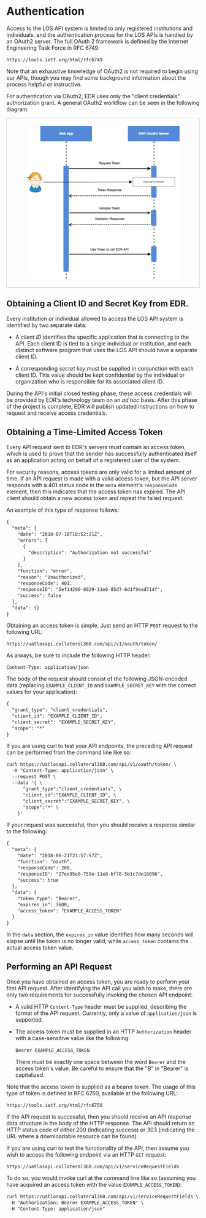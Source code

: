# Authentication

Access to the LOS API system is limited to only registered
institutions and individuals, and the authentication process
for the LOS APIs is handled by an OAuth2 server. The full OAuth
2 framework is defined by the Internet Engineering Task Force
in RFC 6749:

    https://tools.ietf.org/html/rfc6749
    
Note that an exhaustive knowledge of OAuth2 is not required to
begin using our APIs, though you may find some background
information about the process helpful or instructive.

For authentication via OAuth2, EDR uses only the "client
credentials" authorization grant. A general OAuth2
workflow can be seen in the following diagram.

<div style="text-align: center; border: 1px solid #ccc; padding: 20px">
    <img src="./auth-seq.png" width="400">
</div>

## Obtaining a Client ID and Secret Key from EDR.

Every institution or individual allowed to access the LOS API
system is identified by two separate data:

* A _client ID_ identifies the specific application that
  is connecting to the API. Each client ID is tied to a
  single individual or institution, and each distinct
  software program that uses the LOS API should have a
  separate client ID.
  
* A corresponding _secret key_ must be supplied in conjunction
  with each client ID. This value should be kept confidential
  by the individual or organization who is responsible for
  its associated client ID.

During the API's initial closed testing phase, these access
credentials will be provided by EDR's technology team on an
_ad hoc_ basis. After this phase of the project is complete,
EDR will publish updated instructions on how to request
and receive access credentials.

## Obtaining a Time-Limited Access Token

Every API request sent to EDR's servers must contain an access
token, which is used to prove that the sender has successfully
authenticated itself as an application acting on behalf of a
registered user of the system.

For security reasons, access tokens are only valid for a
limited amount of time. If an API request is made with a
valid access token, but the API server responds with a 401
status code in the `meta` element's `responseCode` element,
then this indicates that the access token has expired. The
API client should obtain a new access token and repeat the
failed request.

An example of this type of response follows:

```
{
  "meta": {
    "date": "2018-07-16T18:52:21Z",
    "errors": [
      {
        "description": "Authorization not successful"
      }
    ],
    "function": "error",
    "reason": "Unauthorized",
    "responseCode": 401,
    "responseID": "5ef14290-8929-11e8-85d7-6d1f9ead714f",
    "success": false
  },
  "data": {}
}
```

Obtaining an access token is simple. Just send an HTTP `POST`
request to the following URL:

    https://uatlosapi.collateral360.com/api/v1/oauth/token/
    
As always, be sure to include the following HTTP header:

    Content-Type: application/json
    
The body of the request should consist of the following
JSON-encoded data (replacing `EXAMPLE_CLIENT_ID` and
`EXAMPLE_SECRET_KEY` with the correct values for your
application):

```
{
  "grant_type": "client_credentials",
  "client_id": "EXAMPLE_CLIENT_ID",
  "client_secret": "EXAMPLE_SECRET_KEY",
  "scope": "*"
}
```

If you are using curl to test your API endpoints, the preceding
API request can be performed from the command line like so:

```
curl https://uatlosapi.collateral360.com/api/v1/oauth/token/ \
  -H "Content-Type: application/json" \	
  --request POST \	
  --data '{ \
      "grant_type":"client_credentials", \
      "client_id":"EXAMPLE_CLIENT_ID", \
      "client_secret":"EXAMPLE_SECRET_KEY", \
      "scope":"*" \
    }'
```

If your request was successful, then you should receive a
response similar to the following:

```
{
  "meta": {
    "date": "2018-06-21T21:57:57Z",
    "function": "oauth",
    "responseCode": 200,
    "responseID": "27ee95e0-759e-11e8-bf70-5b1c7de16096",
    "success": true
  },
  "data": {
    "token_type": "Bearer",
    "expires_in": 3600,
    "access_token": "EXAMPLE_ACCESS_TOKEN"
  }
}
```

In the `data` section, the `expires_in` value identifies how
many seconds will elapse until the token is no longer valid,
while `access_token` contains the actual access token value.

## Performing an API Request

Once you have obtained an access token, you are ready to perform
your first API request. After identifying the API call you wish
to make, there are only two requirements for successfully
invoking the chosen API endpoint:

* A valid HTTP `Content-Type` header must be supplied,
  describing the format of the API request. Currently,
  only a value of `application/json` is supported.
  
* The access token must be supplied in an HTTP `Authorization`
  header with a case-sensitive value like the following:
  
  `Bearer EXAMPLE_ACCESS_TOKEN`
  
  There must be exactly one space between the word `Bearer` and
  the access token's value. Be careful to ensure that the "B" in
  "Bearer" is capitalized.
  
Note that the access token is supplied as a bearer token.
The usage of this type of token is defined in RFC 6750,
available at the following URL:

    https://tools.ietf.org/html/rfc6750


If the API request is successful, then you should receive an API
response data structure in the body of the HTTP response. The
API should return an HTTP status code of either 200 (indicating
success) or 303 (indicating the URL where a downloadable resource
can be found).

If you are using curl to test the functionality of the API, then
assume you wish to access the following endpoint via an HTTP `GET`
request:

    https://uatlosapi.collateral360.com/api/v1/serviceRequestFields

To do so, you would invoke curl at the command line like so
(assuming you have acquired an access token with the value
`EXAMPLE_ACCESS_TOKEN`):

 ```
curl https://uatlosapi.collateral360.com/api/v1/serviceRequestFields \
  -H "Authorization: Bearer EXAMPLE_ACCESS_TOKEN" \
  -H "Content-Type: application/json"
```
